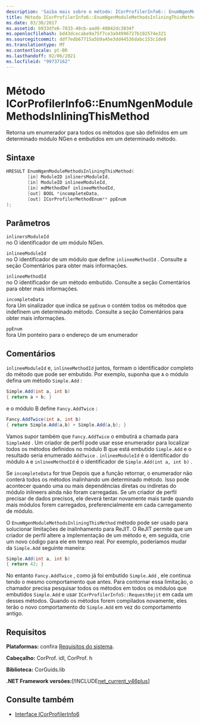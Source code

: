 ```yaml
---
description: 'Saiba mais sobre o método: ICorProfilerInfo6:: EnumNgenModuleMethodsInliningThisMethod'
title: Método ICorProfilerInfo6::EnumNgenModuleMethodsInliningThisMethod
ms.date: 03/30/2017
ms.assetid: b933dfe6-7833-40cb-aad8-40842dc3034f
ms.openlocfilehash: bd43dcecabe9a75f7ce3a94996727b192574e321
ms.sourcegitcommit: ddf7edb67715a5b9a45e3dd44536dabc153c1de0
ms.translationtype: MT
ms.contentlocale: pt-BR
ms.lasthandoff: 02/06/2021
ms.locfileid: "99737162"
---
```

# <a name="icorprofilerinfo6enumngenmodulemethodsinliningthismethod-method"></a>Método ICorProfilerInfo6::EnumNgenModuleMethodsInliningThisMethod

Retorna um enumerador para todos os métodos que são definidos em um determinado módulo NGen e embutidos em um determinado método.

## <a name="syntax"></a>Sintaxe

```cpp
HRESULT EnumNgenModuleMethodsInliningThisMethod(
        [in] ModuleID inlinersModuleId,
        [in] ModuleID inlineeModuleId,
        [in] mdMethodDef inlineeMethodId,
        [out] BOOL *incompleteData,
        [out] ICorProfilerMethodEnum** ppEnum
);
```

## <a name="parameters"></a>Parâmetros

`inlinersModuleId`\
no O identificador de um módulo NGen.

`inlineeModuleId`\
no O identificador de um módulo que define `inlineeMethodId` . Consulte a seção Comentários para obter mais informações.

`inlineeMethodId`\
no O identificador de um método embutido. Consulte a seção Comentários para obter mais informações.

`incompleteData`\
fora Um sinalizador que indica se `ppEnum` o contém todos os métodos que indefinem um determinado método.  Consulte a seção Comentários para obter mais informações.

`ppEnum`\
fora Um ponteiro para o endereço de um enumerador

## <a name="remarks"></a>Comentários

`inlineeModuleId` e, `inlineeMethodId` juntos, formam o identificador completo do método que pode ser embutido. Por exemplo, suponha que `A` o módulo defina um método `Simple.Add` :

```csharp
Simple.Add(int a, int b)
{ return a + b; }
```

e o módulo B define `Fancy.AddTwice` :

```csharp
Fancy.AddTwice(int a, int b)
{ return Simple.Add(a,b) + Simple.Add(a,b); }
```

Vamos supor também que `Fancy.AddTwice` o embutirá a chamada para `SimpleAdd` . Um criador de perfil pode usar esse enumerador para localizar todos os métodos definidos no módulo B que está embutido `Simple.Add` e o resultado seria enumerado `AddTwice` .  `inlineeModuleId` é o identificador do módulo `A` e `inlineeMethodId` é o identificador de `Simple.Add(int a, int b)` .

Se `incompleteData` for true Depois que a função retornar, o enumerador não conterá todos os métodos inalinhando um determinado método. Isso pode acontecer quando uma ou mais dependências diretas ou indiretas do módulo inlineers ainda não foram carregadas. Se um criador de perfil precisar de dados precisos, ele deverá tentar novamente mais tarde quando mais módulos forem carregados, preferencialmente em cada carregamento de módulo.

O `EnumNgenModuleMethodsInliningThisMethod` método pode ser usado para solucionar limitações de inalinhamento para ReJIT. O ReJIT permite que um criador de perfil altere a implementação de um método e, em seguida, crie um novo código para ele em tempo real. Por exemplo, poderíamos mudar da `Simple.Add` seguinte maneira:

```csharp
Simple.Add(int a, int b)
{ return 42; }
```

No entanto `Fancy.AddTwice` , como já foi embutido `Simple.Add` , ele continua tendo o mesmo comportamento que antes. Para contornar essa limitação, o chamador precisa pesquisar todos os métodos em todos os módulos que embutidos `Simple.Add` e usar `ICorProfilerInfo5::RequestRejit` em cada um desses métodos. Quando os métodos forem compilados novamente, eles terão o novo comportamento do `Simple.Add` em vez do comportamento antigo.

## <a name="requirements"></a>Requisitos

**Plataformas:** confira [Requisitos do sistema](../../get-started/system-requirements.md).

**Cabeçalho:** CorProf. idl, CorProf. h

**Biblioteca:** CorGuids.lib

**.NET Framework versões:**[!INCLUDE[net_current_v46plus](../../../../includes/net-current-v46plus-md.md)]

## <a name="see-also"></a>Consulte também

- [Interface ICorProfilerInfo6](icorprofilerinfo6-interface.md)
